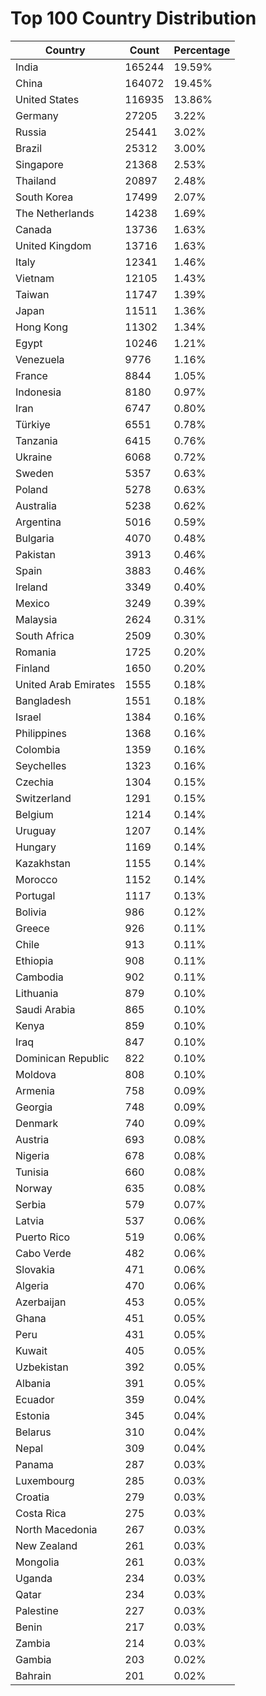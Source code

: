 # Top 100 Country Distribution
| Country | Count | Percentage |
|----|----|----|
| India | 165244 | 19.59% |
| China | 164072 | 19.45% |
| United States | 116935 | 13.86% |
| Germany | 27205 | 3.22% |
| Russia | 25441 | 3.02% |
| Brazil | 25312 | 3.00% |
| Singapore | 21368 | 2.53% |
| Thailand | 20897 | 2.48% |
| South Korea | 17499 | 2.07% |
| The Netherlands | 14238 | 1.69% |
| Canada | 13736 | 1.63% |
| United Kingdom | 13716 | 1.63% |
| Italy | 12341 | 1.46% |
| Vietnam | 12105 | 1.43% |
| Taiwan | 11747 | 1.39% |
| Japan | 11511 | 1.36% |
| Hong Kong | 11302 | 1.34% |
| Egypt | 10246 | 1.21% |
| Venezuela | 9776 | 1.16% |
| France | 8844 | 1.05% |
| Indonesia | 8180 | 0.97% |
| Iran | 6747 | 0.80% |
| Türkiye | 6551 | 0.78% |
| Tanzania | 6415 | 0.76% |
| Ukraine | 6068 | 0.72% |
| Sweden | 5357 | 0.63% |
| Poland | 5278 | 0.63% |
| Australia | 5238 | 0.62% |
| Argentina | 5016 | 0.59% |
| Bulgaria | 4070 | 0.48% |
| Pakistan | 3913 | 0.46% |
| Spain | 3883 | 0.46% |
| Ireland | 3349 | 0.40% |
| Mexico | 3249 | 0.39% |
| Malaysia | 2624 | 0.31% |
| South Africa | 2509 | 0.30% |
| Romania | 1725 | 0.20% |
| Finland | 1650 | 0.20% |
| United Arab Emirates | 1555 | 0.18% |
| Bangladesh | 1551 | 0.18% |
| Israel | 1384 | 0.16% |
| Philippines | 1368 | 0.16% |
| Colombia | 1359 | 0.16% |
| Seychelles | 1323 | 0.16% |
| Czechia | 1304 | 0.15% |
| Switzerland | 1291 | 0.15% |
| Belgium | 1214 | 0.14% |
| Uruguay | 1207 | 0.14% |
| Hungary | 1169 | 0.14% |
| Kazakhstan | 1155 | 0.14% |
| Morocco | 1152 | 0.14% |
| Portugal | 1117 | 0.13% |
| Bolivia | 986 | 0.12% |
| Greece | 926 | 0.11% |
| Chile | 913 | 0.11% |
| Ethiopia | 908 | 0.11% |
| Cambodia | 902 | 0.11% |
| Lithuania | 879 | 0.10% |
| Saudi Arabia | 865 | 0.10% |
| Kenya | 859 | 0.10% |
| Iraq | 847 | 0.10% |
| Dominican Republic | 822 | 0.10% |
| Moldova | 808 | 0.10% |
| Armenia | 758 | 0.09% |
| Georgia | 748 | 0.09% |
| Denmark | 740 | 0.09% |
| Austria | 693 | 0.08% |
| Nigeria | 678 | 0.08% |
| Tunisia | 660 | 0.08% |
| Norway | 635 | 0.08% |
| Serbia | 579 | 0.07% |
| Latvia | 537 | 0.06% |
| Puerto Rico | 519 | 0.06% |
| Cabo Verde | 482 | 0.06% |
| Slovakia | 471 | 0.06% |
| Algeria | 470 | 0.06% |
| Azerbaijan | 453 | 0.05% |
| Ghana | 451 | 0.05% |
| Peru | 431 | 0.05% |
| Kuwait | 405 | 0.05% |
| Uzbekistan | 392 | 0.05% |
| Albania | 391 | 0.05% |
| Ecuador | 359 | 0.04% |
| Estonia | 345 | 0.04% |
| Belarus | 310 | 0.04% |
| Nepal | 309 | 0.04% |
| Panama | 287 | 0.03% |
| Luxembourg | 285 | 0.03% |
| Croatia | 279 | 0.03% |
| Costa Rica | 275 | 0.03% |
| North Macedonia | 267 | 0.03% |
| New Zealand | 261 | 0.03% |
| Mongolia | 261 | 0.03% |
| Uganda | 234 | 0.03% |
| Qatar | 234 | 0.03% |
| Palestine | 227 | 0.03% |
| Benin | 217 | 0.03% |
| Zambia | 214 | 0.03% |
| Gambia | 203 | 0.02% |
| Bahrain | 201 | 0.02% |
